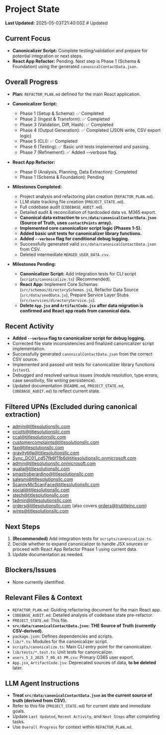 # Project State

**Last Updated:** 2025-05-03T21:40:00Z # Updated

## Current Focus

- **Canonicalizer Script:** Complete testing/validation and prepare for potential integration or next steps.
- **React App Refactor:** Pending. Next step is Phase 1 (Schema & Foundation) using the generated `canonicalContactData.json`.

## Overall Progress

- **Plan:** `REFACTOR_PLAN.md` defined for the main React application.
- **Canonicalizer Script:**
    - Phase 1 (Setup & Schema): ✅ Completed
    - Phase 2 (Ingest & Transform): ✅ Completed
    - Phase 3 (Validation, Diff, Hash): ✅ Completed
    - Phase 4 (Output Generation): ✅ Completed (JSON write, CSV export logic)
    - Phase 5 (CLI): ✅ Completed
    - Phase 6 (Testing): ✅ Basic unit tests implemented and passing.
    - Phase 7 (Refinement): ✅ Added --verbose flag.
- **React App Refactor:**
    - Phase 0 (Analysis, Planning, Data Extraction): Completed
    - Phase 1 (Schema & Foundation): Pending

- **Milestones Completed:**
    - Project analysis and refactoring plan creation (`REFACTOR_PLAN.md`).
    - LLM state tracking file creation (`PROJECT_STATE.md`).
    - Full codebase audit (`CODEBASE_AUDIT.md`).
    - Detailed audit & reconciliation of hardcoded data vs. M365 export.
    - **Canonical data extraction to `src/data/canonicalContactData.json` (Source of Truth, uses `contactPoints` array).**
    - **Implemented core canonicalizer script logic (Phases 1-5).**
    - **Added basic unit tests for canonicalizer library functions.**
    - **Added `--verbose` flag for conditional debug logging.**
    - Successfully generated valid `src/data/canonicalContactData.json` from CSV.
    - Deleted intermediate `MERGED_USER_DATA.csv`.

- **Milestones Pending:**
    - **Canonicalizer Script:** Add integration tests for CLI script (`scripts/canonicalize.ts`) (Recommended).
    - **React App:** Implement Core Schemas (`src/schemas/directorySchemas.js`), Refactor Data Source (`src/data/seedData.js`), Prepare Service Layer Stubs (`src/services/directoryService.js`).
    - **Delete `App.jsx` and `ArtifactCode.jsx` after data migration is confirmed and React app reads from canonical data.**

## Recent Activity

- **Added `--verbose` flag to canonicalizer script for debug logging.**
- Corrected file state inconsistencies and finalized canonicalizer script implementation.
- Successfully generated `canonicalContactData.json` from the correct CSV source.
- Implemented and passed unit tests for canonicalizer library functions (`vitest`).
- Debugged and resolved various issues (module resolution, type errors, case sensitivity, file writing persistence).
- Updated documentation (`README.md`, `PROJECT_STATE.md`, `CODEBASE_AUDIT.md`) to reflect current state.

## Filtered UPNs (Excluded during canonical extraction)

- admin@titlesolutionsllc.com
- cciotti@titlesolutionsllc.com
- ccal@titlesolutionsllc.com
- customercomplaints@titlesolutionsllc.com
- fax@titlesolutionsllc.com
- gravitytitle@titlesolutionsllc.com
- Sync_DC01_cd57fb6f11b6@titlesolutionsllc.onmicrosoft.com
- admin@titlesolutionsllc.onmicrosoft.com
- qualia@titlesolutionsllc.com
- smastroberardino@titlesolutionsllc.com
- salesmi@titlesolutionsllc.com
- ScannyMcScanFace@titlesolutionsllc.com
- social@titlesolutionsllc.com
- stech@titlesolutionsllc.com
- tadmin@titlesolutionsllc.com
- orders@titlesolutionsllc.com (also covers orders@trutitleinc.com)
- wires@titlesolutionsllc.com

## Next Steps

1.  **(Recommended)** Add integration tests for `scripts/canonicalize.ts`.
2.  Decide whether to expand canonicalizer to handle JSX sources or proceed with React App Refactor Phase 1 using current data.
3.  Update documentation as needed.

## Blockers/Issues

- None currently identified.

## Relevant Files & Context

- `REFACTOR_PLAN.md`: Guiding refactoring document for the main React app.
- `CODEBASE_AUDIT.md`: Detailed analysis of codebase state pre-refactor.
- `PROJECT_STATE.md`: This file.
- **`src/data/canonicalContactData.json`:** **THE Source of Truth (currently CSV-derived).**
- `package.json`: Defines dependencies and scripts.
- `lib/*.ts`: Modules for the canonicalizer script.
- `scripts/canonicalize.ts`: Main CLI entry point for the canonicalizer.
- `lib/tests/*.test.ts`: Unit tests for canonicalizer.
- `users_5_3_2025 7_00_43 PM.csv`: Primary O365 user export.
- `App.jsx`, `ArtifactCode.jsx`: Deprecated sources of data, **to be deleted** later.

## LLM Agent Instructions

- **Treat `src/data/canonicalContactData.json` as the current source of truth (derived from CSV).**
- Refer to this file (`PROJECT_STATE.md`) for current state and immediate goals.
- Update `Last Updated`, `Recent Activity`, and `Next Steps` after completing tasks.
- Use `Overall Progress` for context within `REFACTOR_PLAN.md`. 